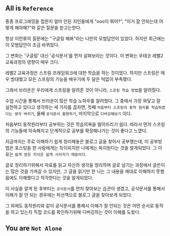 ## All is `Reference`

종종 프로그래밍을 접한지 얼마 안된 지인들에게 "ooo이 뭐야?", "이거 잘 안되는데 어떻게 해야해?"와 같은 질문을 받고는한다. 


항상 이런류의 질문에는 "구글링 해봐"라는 나만의 모범답안이 있었다. 하지만 최근에는 이 모범답안이 조금 바뀌었다. 


그 변화는 '구글링' 대신 '공식문서'를 먼저 살펴보라는 것이다. 이 변화는 우테코 레벨2 교육과정의 영향이 매우 크다. 


레벨2 교육과정은 스프링 프레임워크에 대한 학습을 하는 것이었다. 하지만 스프링은 매우 방대했고 모든 스프링의 기능을 배우기에 두 달은 턱없이 부족했다. 


그래서 브라운은 우리에게 스프링을 알려준 것이 아니라, `스프링 학습 방법`을 알려줬다. 


수업 시간을 통해서 브라운이 많은 학습 노하우를 알려줬다. 그 중에서 가장 와닿고 잘 실천하고 있다고 생각하는 세 가지를 꼽자면, 
첫째 `처음부터 스프링의 동작 원리를 학습하겠다는 생각 버리기`, 둘째 `공식문서 활용하기`, 마지막으로 `디버깅해보기` 이다. 

처음부터 동작원리부터 공부하는 것은 학습의욕을 떨어뜨리기 쉽다. 따라서 먼저 스프링의 기능들에 익숙해지고 단계적으로 공부를 확장해나가는 것이 좋다고 느꼈다. 


지금까지는 주로 이해하기 쉽게 정리해놓은 블로그 글을 찾아서 공부했는데, 이 공부방법은 포스팅을 한 사람에게는 득이되지만 나에게는 독이된다는 것을 알게되었다. 
그 이유는 `쉽게 얻은 지식은 쉽게 사라지기 때문이다`. 

글로 정리하기위해서 자료를 읽고 자신의 생각을 정리하며 글로 남기는 과정에서 글쓴이는 많은 것을 가져갈 수 있지만, 
그 글을 읽기만 한 나는 그 내용을 제대로 이해하지 못했음에도 이해했다고 착각한다는 것을 알게되었다. 


이 사실을 알게 된 후부터는 `공식문서`를 먼저 찾아보는 습관이 생겼고, 공식문서를 통해서 이해가 잘 안 되는 경우에는 차선책으로 블로그 글을 찾아보게 되었다. 


그 외에도 동작원리와 같이 공식문서를 통해서 이해가 잘 안되는 것은 어떤 순서로 동작을 하고 있는지 직접 코드를 확인하기위해 디버깅하는 것이 이해를 도왔다. 



## You are `Not Alone` 








